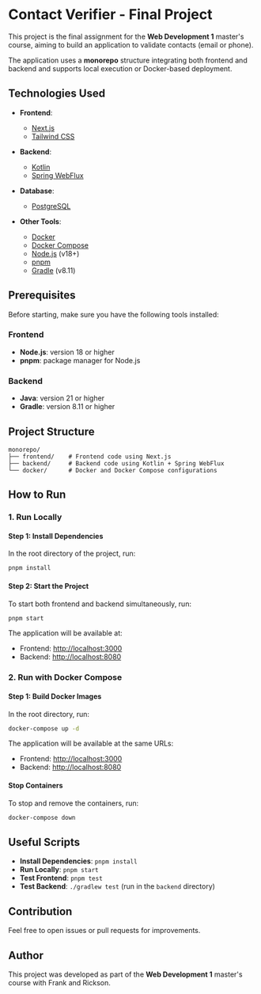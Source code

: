 # Contact Verifier - Final Project

This project is the final assignment for the **Web Development 1** master's course, aiming to build an application to validate contacts (email or phone).

The application uses a **monorepo** structure integrating both frontend and backend and supports local execution or Docker-based deployment.

## Technologies Used

- **Frontend**:

  - [Next.js](https://nextjs.org/)
  - [Tailwind CSS](https://tailwindcss.com/)

- **Backend**:

  - [Kotlin](https://kotlinlang.org/)
  - [Spring WebFlux](https://spring.io/projects/spring-webflux)

- **Database**:

  - [PostgreSQL](https://www.postgresql.org/)

- **Other Tools**:
  - [Docker](https://www.docker.com/)
  - [Docker Compose](https://docs.docker.com/compose/)
  - [Node.js](https://nodejs.org/) (v18+)
  - [pnpm](https://pnpm.io/)
  - [Gradle](https://gradle.org/) (v8.11)

## Prerequisites

Before starting, make sure you have the following tools installed:

### Frontend

- **Node.js**: version 18 or higher
- **pnpm**: package manager for Node.js

### Backend

- **Java**: version 21 or higher
- **Gradle**: version 8.11 or higher

## Project Structure

```plaintext
monorepo/
├── frontend/    # Frontend code using Next.js
├── backend/     # Backend code using Kotlin + Spring WebFlux
└── docker/      # Docker and Docker Compose configurations
```

## How to Run

### 1. Run Locally

#### Step 1: Install Dependencies

In the root directory of the project, run:

```bash
pnpm install
```

#### Step 2: Start the Project

To start both frontend and backend simultaneously, run:

```bash
pnpm start
```

The application will be available at:

- Frontend: [http://localhost:3000](http://localhost:3000)
- Backend: [http://localhost:8080](http://localhost:8080)

### 2. Run with Docker Compose

#### Step 1: Build Docker Images

In the root directory, run:

```bash
docker-compose up -d
```

The application will be available at the same URLs:

- Frontend: [http://localhost:3000](http://localhost:3000)
- Backend: [http://localhost:8080](http://localhost:8080)

#### Stop Containers

To stop and remove the containers, run:

```bash
docker-compose down
```

## Useful Scripts

- **Install Dependencies**: `pnpm install`
- **Run Locally**: `pnpm start`
- **Test Frontend**: `pnpm test`
- **Test Backend**: `./gradlew test` (run in the `backend` directory)

## Contribution

Feel free to open issues or pull requests for improvements.

## Author

This project was developed as part of the **Web Development 1** master's course with Frank and Rickson.
